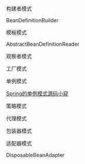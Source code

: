构建者模式

BeanDefinitionBuilder



模板模式

AbstractBeanDefinitionReader



观察者模式



工厂模式



单例模式

[Spring的单例模式源码小窥](https://blog.csdn.net/smile001isme/article/details/104586827/)



策略模式



代理模式



包装器模式



适配器模式

DisposableBeanAdapter